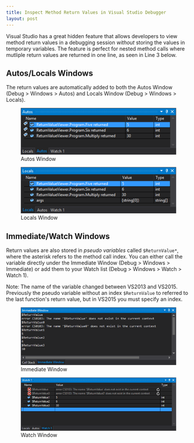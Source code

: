 ```yaml
---
title: Inspect Method Return Values in Visual Studio Debugger
layout: post
---
```


Visual Studio has a great hidden feature that allows developers to view method return values in a debugging session *without* storing the values in temporary variables. The feature is perfect for nested method calls where mutliple return values are returned in one line, as seen in Line 3 below.

<script src="https://gist.github.com/splttingatms/4edf0bc9bfb3c66dcf1def4a06289380.js"></script>

## Autos/Locals Windows
The return values are automatically added to both the Autos Window (Debug > Windows > Autos) and Locals Window (Debug > Windows > Locals).

<figure>
	<img class="img-responsive" alt="Autos Window" src="/assets/inspect-return-value/autos_window_cropped.png">
	<figcaption>Autos Window</figcaption>
</figure>

<figure>
	<img class="img-responsive" alt="Locals Window" src="/assets/inspect-return-value/locals_window_cropped.png">
	<figcaption>Locals Window</figcaption>
</figure>

## Immediate/Watch Windows
Return values are also stored in *pseudo variables* called `$ReturnValue*`, where the asterisk refers to the method call index. You can either call the variable directly under the Immediate Window (Debug > Windows > Immediate) or add them to your Watch list (Debug > Windows > Watch > Watch 1).

Note: The name of the variable changed between VS2013 and VS2015. Previously the pseudo variable without an index `$ReturnValue` to referred to the last function's return value, but in VS2015 you must specify an index.

<figure>
	<img class="img-responsive" alt="Immediate Window" src="/assets/inspect-return-value/immediate_window_cropped.png">
	<figcaption>Immediate Window</figcaption>
</figure>

<figure>
	<img class="img-responsive" alt="Watch Window" src="/assets/inspect-return-value/watch_window_cropped.png">
	<figcaption>Watch Window</figcaption>
</figure>